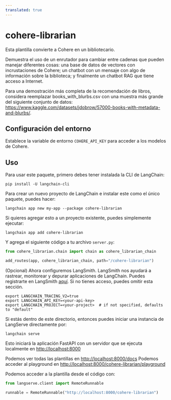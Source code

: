 ```yaml
---
translated: true
---
```


# cohere-librarian

Esta plantilla convierte a Cohere en un bibliotecario.

Demuestra el uso de un enrutador para cambiar entre cadenas que pueden manejar diferentes cosas: una base de datos de vectores con incrustaciones de Cohere; un chatbot con un mensaje con algo de información sobre la biblioteca; y finalmente un chatbot RAG que tiene acceso a Internet.

Para una demostración más completa de la recomendación de libros, considera reemplazar books_with_blurbs.csv con una muestra más grande del siguiente conjunto de datos: https://www.kaggle.com/datasets/jdobrow/57000-books-with-metadata-and-blurbs/.

## Configuración del entorno

Establece la variable de entorno `COHERE_API_KEY` para acceder a los modelos de Cohere.

## Uso

Para usar este paquete, primero debes tener instalada la CLI de LangChain:

```shell
pip install -U langchain-cli
```

Para crear un nuevo proyecto de LangChain e instalar este como el único paquete, puedes hacer:

```shell
langchain app new my-app --package cohere-librarian
```

Si quieres agregar esto a un proyecto existente, puedes simplemente ejecutar:

```shell
langchain app add cohere-librarian
```

Y agrega el siguiente código a tu archivo `server.py`:

```python
from cohere_librarian.chain import chain as cohere_librarian_chain

add_routes(app, cohere_librarian_chain, path="/cohere-librarian")
```

(Opcional) Ahora configuremos LangSmith.
LangSmith nos ayudará a rastrear, monitorear y depurar aplicaciones de LangChain.
Puedes registrarte en LangSmith [aquí](https://smith.langchain.com/).
Si no tienes acceso, puedes omitir esta sección.

```shell
export LANGCHAIN_TRACING_V2=true
export LANGCHAIN_API_KEY=<your-api-key>
export LANGCHAIN_PROJECT=<your-project>  # if not specified, defaults to "default"
```

Si estás dentro de este directorio, entonces puedes iniciar una instancia de LangServe directamente por:

```shell
langchain serve
```

Esto iniciará la aplicación FastAPI con un servidor que se ejecuta localmente en
[http://localhost:8000](http://localhost:8000)

Podemos ver todas las plantillas en [http://localhost:8000/docs](http://localhost:8000/docs)
Podemos acceder al playground en [http://localhost:8000/cohere-librarian/playground](http://localhost:8000/cohere-librarian/playground)

Podemos acceder a la plantilla desde el código con:

```python
from langserve.client import RemoteRunnable

runnable = RemoteRunnable("http://localhost:8000/cohere-librarian")
```
